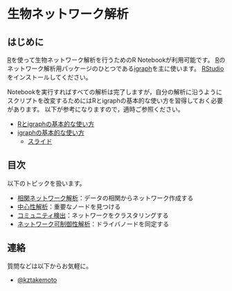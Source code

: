 # 生物ネットワーク解析

## はじめに
[R](https://www.r-project.org)を使って生物ネットワーク解析を行うためのR Notebookが利用可能です。
[R](https://www.r-project.org)のネットワーク解析用パッケージのひとつである[igraph](https://igraph.org/r/)を主に使います。
[RStudio](https://rstudio.com)をインストールしてください。

Notebookを実行すればすべての解析は完了しますが，自分の解析に沿うようにスクリプトを改変するためにはRとigraphの基本的な使い方を習得しておく必要があります。
以下が参考になりますので，適時ご参照ください。
* [Rとigraphの基本的な使い方](http://www.nemotos.net/igraph-tutorial/NetSciX_2016_Workshop_ja.html)
* [igraphの基本的な使い方](https://sites.google.com/site/kztakemoto/r-seminar-on-igraph---supplementary-information)
  * [スライド](https://www.slideshare.net/kztakemoto/r-seminar-on-igraph)

## 目次
以下のトピックを扱います。

* [相関ネットワーク解析](correlation_networks)：データの相関からネットワーク作成する
* [中心性解析](centrality_analysis)：重要なノードを見つける
* [コミュニティ検出](community_detection)：ネットワークをクラスタリングする
* [ネットワーク可制御性解析](network_controllability)：ドライバノードを同定する

## 連絡
質問などは以下からお気軽に。
* [@kztakemoto](https://twitter.com/kztakemoto)